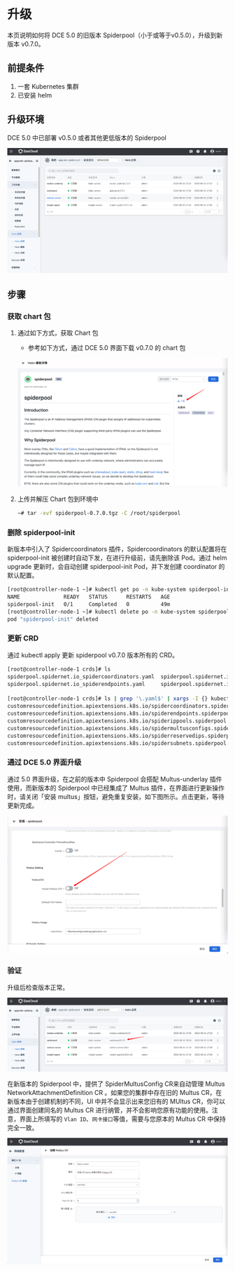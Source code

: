 # 升级

本页说明如何将 DCE 5.0 的旧版本 Spiderpool（小于或等于v0.5.0），升级到新版本 v0.7.0。

## 前提条件

1. 一套 Kubernetes 集群
2. 已安装 helm

## 升级环境

DCE 5.0 中已部署 v0.5.0 或者其他更低版本的 Spiderpool

![spiderpool 0.5.0](../../images/spiderpool-before-upgrade.png)

## 步骤

### 获取 chart 包

1. 通过如下方式，获取 Chart 包

    - 参考如下方式，通过 DCE 5.0 界面下载 v0.7.0 的 chart 包

    ![spiderpool chart](../../images/spiderpool-chart-version-7.png)

2. 上传并解压 Chart 包到环境中

    ```bash
    ~# tar -xvf spiderpool-0.7.0.tgz -C /root/spiderpool
    ```

### 删除 spiderpool-init

新版本中引入了 Spidercoordinators 插件，Spidercoordinators 的默认配置将在 spiderpool-init 被创建时自动下发，在进行升级前，请先删除该 Pod。通过 helm upgrade 更新时，会自动创建 spiderpool-init Pod，并下发创建 coordinator 的默认配置。

```bash
[root@controller-node-1 ~]# kubectl get po -n kube-system spiderpool-init
NAME              READY   STATUS      RESTARTS   AGE
spiderpool-init   0/1     Completed   0          49m
[root@controller-node-1 ~]# kubectl delete po -n kube-system spiderpool-init
pod "spiderpool-init" deleted
```

### 更新 CRD

通过 kubectl apply 更新 spiderpool v0.7.0 版本所有的 CRD。

```bash
[root@controller-node-1 crds]# ls
spiderpool.spidernet.io_spidercoordinators.yaml  spiderpool.spidernet.io_spiderippools.yaml        spiderpool.spidernet.io_spiderreservedips.yaml
spiderpool.spidernet.io_spiderendpoints.yaml     spiderpool.spidernet.io_spidermultusconfigs.yaml  spiderpool.spidernet.io_spidersubnets.yaml

[root@controller-node-1 crds]# ls | grep '\.yaml$' | xargs -I {} kubectl apply -f {}
customresourcedefinition.apiextensions.k8s.io/spidercoordinators.spiderpool.spidernet.io created
customresourcedefinition.apiextensions.k8s.io/spiderendpoints.spiderpool.spidernet.io configured
customresourcedefinition.apiextensions.k8s.io/spiderippools.spiderpool.spidernet.io configured
customresourcedefinition.apiextensions.k8s.io/spidermultusconfigs.spiderpool.spidernet.io created
customresourcedefinition.apiextensions.k8s.io/spiderreservedips.spiderpool.spidernet.io configured
customresourcedefinition.apiextensions.k8s.io/spidersubnets.spiderpool.spidernet.io configured
```

### 通过 DCE 5.0 界面升级

通过 5.0 界面升级，在之前的版本中 Spiderpool 会搭配 Multus-underlay 插件使用，而新版本的 Spiderpool 中已经集成了 Multus 插件，在界面进行更新操作时，请关闭「安装 multus」按钮，避免重复安装，如下图所示。点击更新，等待更新完成。

![disable multus](../../images/spiderpool-disable-multus.png)

### 验证

升级后检查版本正常。

![spiderpool 0.7.0](../../images/spiderpool-after-upgrade.png)

在新版本的 Spiderpool 中，提供了 SpiderMultusConfig CR来自动管理 Multus NetworkAttachmentDefinition CR 。如果您的集群中存在旧的 Multus CR，在新版本由于创建机制的不同，UI 中并不会显示出来您旧有的 MUltus CR，你可以通过界面创建同名的 Multus CR 进行纳管，并不会影响您原有功能的使用。注意，界面上所填写的 `Vlan ID`、`网卡接口`等值，需要与您原本的 Multus CR 中保持完全一致。

![multus cr create](../../images/spiderpool-multus-cr-create.png)
